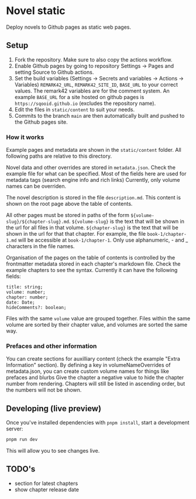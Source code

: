 # Novel static

Deploy novels to Github pages as static web pages.

## Setup

1. Fork the repository. Make sure to also copy the actions workflow.
2. Enable Github pages by going to repository Settings -> Pages and setting Source to Github actions.
3. Set the build variables (Settings -> Secrets and variables -> Actions -> Variables) `REMARK42_URL`, `REMARK42_SITE_ID`, `BASE_URL` to your correct values.
   The remark42 variables are for the comment system.
   An example `BASE_URL` for a site hosted on github pages is `https://sqooid.github.io` (excludes the repository name).
4. Edit the files in `static/content` to suit your needs.
5. Commits to the branch `main` are then automatically built and pushed to the Github pages site.

### How it works

Example pages and metadata are shown in the `static/content` folder.
All following paths are relative to this directory.

Novel data and other overrides are stored in `metadata.json`.
Check the example file for what can be specified.
Most of the fields here are used for metadata tags (search engine info and rich links)
Currently, only volume names can be overriden.

The novel description is stored in the file `description.md`.
This content is shown on the root page above the table of contents.

All other pages must be stored in paths of the form `${volume-slug}/${chapter-slug}.md`.
`${volume-slug}` is the text that will be shown in the url for all files in that volume.
`${chapter-slug}` is the text that will be shown in the url for that that chapter.
For example, the file `book-1/chapter-1.md` will be accessible at `book-1/chapter-1`.
Only use alphanumeric, - and \_ characters in the file names.

Organisation of the pages on the table of contents is controlled by the frontmatter metadata stored in each chapter's markdown file.
Check the example chapters to see the syntax.
Currently it can have the following fields:

```
title: string;
volume: number;
chapter: number;
date: Date;
hideComments?: boolean;
```

Files with the same `volume` value are grouped together.
Files within the same volume are sorted by their chapter value, and volumes are sorted the same way.

### Prefaces and other information

You can create sections for auxilliary content (check the example "Extra Information" section).
By defining a key in volumeNameOverrides of metadata.json, you can create custom volume names for things like prefaces and blurbs
Give the chapter a negative value to hide the chapter number from rendering. Chapters will still be listed in ascending order, but the numbers will not be shown.

## Developing (live preview)

Once you've installed dependencies with `pnpm install`, start a development server:

```bash
pnpm run dev
```

This will allow you to see changes live.

## TODO's

- section for latest chapters
- show chapter release date
